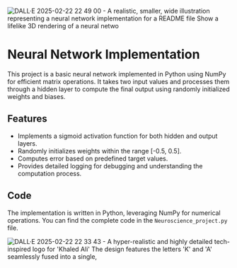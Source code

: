 ![DALL·E 2025-02-22 22 49 00 - A realistic, smaller, wide illustration representing a neural network implementation for a README file  Show a lifelike 3D rendering of a neural netwo](https://github.com/user-attachments/assets/648609e1-dc74-4cf7-9cdc-83167c94c659)

# Neural Network Implementation

This project is a basic neural network implemented in Python using NumPy for efficient matrix operations. It takes two input values and processes them through a hidden layer to compute the final output using randomly initialized weights and biases.

## Features

- Implements a sigmoid activation function for both hidden and output layers.
- Randomly initializes weights within the range [-0.5, 0.5].
- Computes error based on predefined target values.
- Provides detailed logging for debugging and understanding the computation process.

## Code

The implementation is written in Python, leveraging NumPy for numerical operations. You can find the complete code in the `Neuroscience_project.py` file.

![DALL·E 2025-02-22 22 33 43 - A hyper-realistic and highly detailed tech-inspired logo for 'Khaled Ali'  The design features the letters 'K' and 'A' seamlessly fused into a single,](https://github.com/user-attachments/assets/5703cd78-a4f4-4dfa-9cc9-8c3372f87c9d)
